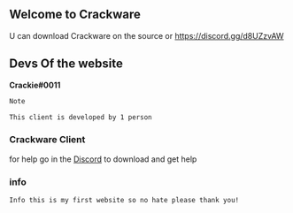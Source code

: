 ## Welcome to Crackware

U can download Crackware on the source or https://discord.gg/d8UZzvAW

## Devs Of the website 

**Crackie#0011**

```markdown
Note

This client is developed by 1 person
```
### Crackware Client ###
 
for help go in the <a href="https://discord.gg/d8UZzvAW">Discord</a> to download and get help
    
### info
```
Info this is my first website so no hate please thank you!
```
